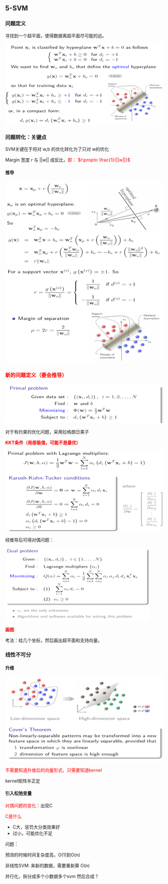 ## 5-SVM

### 问题定义

寻找到一个超平面，使得数据离超平面尽可能的远。

<img src="imag/图片25.png" alt="图片25" style="zoom: 67%;" />

### 问题转化：关键点

SVM关键在于将对 w,b​  的优化转化为了只对 w的优化

Margin 宽度 $r$ 与 $||w||$ 成反比，<font color='red'>即： $r\propto \frac{1}{||w||}$</font>

#### 推导

<img src="imag/图片26.png" alt="图片25" style="zoom: 67%;" />

<img src="imag/图片28.png" alt="图片25" style="zoom: 67%;" />

### <font color='red'>新的问题定义（要会推导）</font>

<img src="imag/图片29.png" alt="图片25" style="zoom: 67%;" />

对于有约束的优化问题，采用拉格朗日乘子

**<font color='red'>KKT条件（局部极值，可能不是最优）</font>**

<img src="imag/图片30.png" alt="图片25" style="zoom: 67%;" />

经推导后可得对偶问题：

<img src="imag/图片31.png" alt="图片25" style="zoom: 50%;" />



**<font color='red'>画图</font>**

考法：给几个坐标，然后画出超平面和支持向量。



### 线性不可分

#### 升维

<img src="imag/图片32.png" alt="图片25" style="zoom: 67%;" />

<font color='red'>不需要知道升维后的向量形式，只需要知道kernel</font>

kernel矩阵半正定



#### 引入松弛变量

<font color='red'>对偶问题的变化</font>：出现C

<font color='red'>C是什么</font>

* C大，惩罚大分类效果好
* 过小，可能优化不足

问题：

预测的时候时间复杂度高，O(1)到O(n) 



非线性SVM: 来新的数据，需要重新算 O(n)

并行化，拆分成多个小数据多个svm 然后合成？

